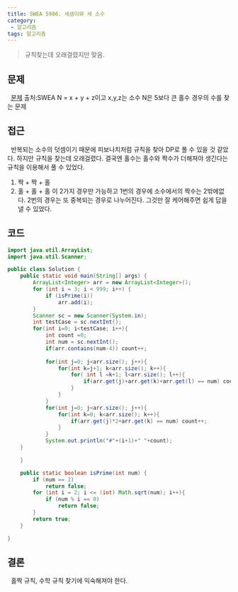 ```yaml
---
title: SWEA 5986. 새샘이와 세 소수
category:
 - 알고리즘
tags: 알고리즘
---
```



> 규칙찾는데 오래걸렸지만 맞음.

<!-- more -->

## 문제
&nbsp; 
[문제](https://swexpertacademy.com/main/code/problem/problemDetail.do?contestProbId=AWaJ3q8qV-4DFAUQ&categoryId=AWaJ3q8qV-4DFAUQ&categoryType=CODE)
출처:SWEA
N = x + y + z이고 x,y,z는 소수 N은 5보다 큰 홀수
경우의 수를 찾는 문제

## 접근
&nbsp; 
반복되는 소수의 덧셈이기 때문에 피보나치처럼 규칙을 찾아 DP로 풀 수 있을 것 같았다.
하지만 규칙을 찾는데 오래걸렸다.
결국엔 홀수는 홀수와 짝수가 더해져야 생긴다는 규칙을 이용해서 풀 수 있었다. 
1. 짝 + 짝 + 홀
2. 홀 + 홀 + 홀
이 2가지 경우만 가능하고 1번의 경우에 소수에서의 짝수는 2밖에없다.
2번의 경우는 또 중복되는 경우로 나누어진다. 그것만 잘 케어해주면
쉽게 답을 낼 수 있었다.

## 코드
```java
import java.util.ArrayList;
import java.util.Scanner;

public class Solution {
	public static void main(String[] args) {
		ArrayList<Integer> arr = new ArrayList<Integer>();
		for (int i = 3; i < 999; i++) {
			if (isPrime(i))
				arr.add(i);
		}
		Scanner sc = new Scanner(System.in);
		int testCase = sc.nextInt();
		for(int i=0; i<testCase; i++){
			int count =0;
			int num = sc.nextInt();
			if(arr.contains(num-4)) count++;
			
			for(int j=0; j<arr.size(); j++){
				for(int k=j+1; k<arr.size(); k++){
					for( int l =k+1; l<arr.size(); l++){
						if(arr.get(j)+arr.get(k)+arr.get(l) == num) count++;
					}
				}
			}
			for(int j=0; j<arr.size(); j++){
				for(int k=0; k<arr.size(); k++){
					if(arr.get(j)*2+arr.get(k) == num) count++;
				}
			}
			System.out.println("#"+(i+1)+" "+count);
	}

	}

	public static boolean isPrime(int num) {
		if (num == 1)
			return false;
		for (int i = 2; i <= (int) Math.sqrt(num); i++){
			if (num % i == 0)
				return false;
		}
		return true;
	}

}

```
## 결론

&nbsp; 홀짝 규칙, 수학 규칙 찾기에 익숙해져야 한다.


